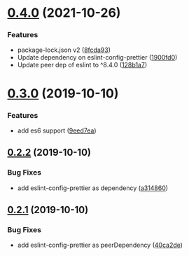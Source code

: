 # [0.4.0](https://github.com/Iteam1337/eslint-config-node/compare/v0.3.0...v0.4.0) (2021-10-26)


### Features

* package-lock.json v2 ([8fcda93](https://github.com/Iteam1337/eslint-config-node/commit/8fcda9322a99f03b24b3be62895f1926537dee23))
* Update dependency on eslint-config-prettier ([1900fd0](https://github.com/Iteam1337/eslint-config-node/commit/1900fd03a1da16a3b64b00c81124a82d0d29cd25))
* Update peer dep of eslint to ^8.4.0 ([128b1a7](https://github.com/Iteam1337/eslint-config-node/commit/128b1a7e38861edfd0d4092f4212a89ae286b858))

# [0.3.0](https://github.com/Iteam1337/eslint-config-node/compare/v0.2.2...v0.3.0) (2019-10-10)


### Features

* add es6 support ([9eed7ea](https://github.com/Iteam1337/eslint-config-node/commit/9eed7eae9e961600063c49ae53d50c3d83f9e03f))

## [0.2.2](https://github.com/Iteam1337/eslint-config-node/compare/v0.2.1...v0.2.2) (2019-10-10)


### Bug Fixes

* add eslint-config-prettier as dependency ([a314860](https://github.com/Iteam1337/eslint-config-node/commit/a3148609eebb672c41b711e2fe1726fb8b17f8cc))

## [0.2.1](https://github.com/Iteam1337/eslint-config-node/compare/v0.2.0...v0.2.1) (2019-10-10)


### Bug Fixes

* add eslint-config-prettier as peerDependency ([40ca2de](https://github.com/Iteam1337/eslint-config-node/commit/40ca2de5593c340feb9ab3c346c7468989f5a136))
